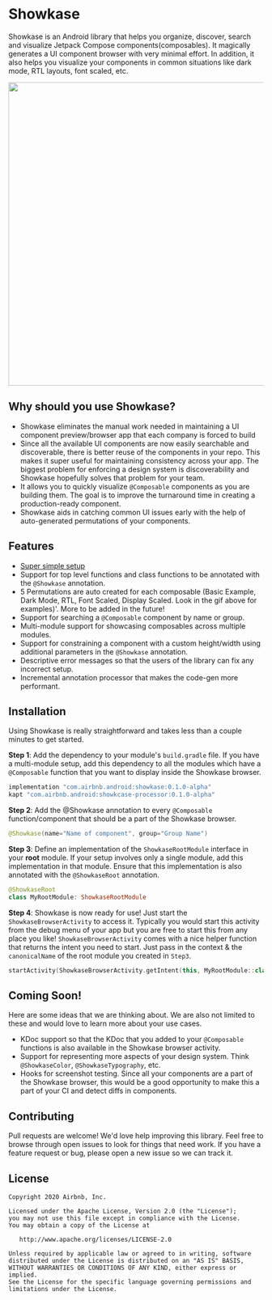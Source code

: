 # Showkase

Showkase is an Android library that helps you organize, discover, search and visualize Jetpack 
Compose components(composables). It magically generates a UI component browser with very minimal 
effort. In addition, it also helps you visualize your components in common situations like dark 
mode, RTL layouts, font scaled, etc.  

<p align="center">
    <img height="600" src="https://github.com/airbnb/Showkase/assets/showkase_demo.gif">
</p>
 
 ## Why should you use Showkase?
 - Showkase eliminates the manual work needed in maintaining a UI component preview/browser app that 
 each company is forced to build
 - Since all the available UI components are now easily searchable and discoverable, there is better 
 reuse of the components in your repo. This makes it super useful for maintaining consistency across 
 your app. The biggest problem for enforcing a design system is discoverability and Showkase 
 hopefully solves that problem for your team.
 - It allows you to quickly visualize `@Composable` components as you are building them. The goal is
  to improve the turnaround time in creating a production-ready component.
 - Showkase aids in catching common UI issues early with the help of auto-generated permutations 
 of your components.
 
  ## Features
  - [Super simple setup](#Installation)
  - Support for top level functions and class functions to be annotated with the `@Showkase` annotation.
  - 5 Permutations are auto created for each composable (Basic Example, Dark Mode, RTL, Font 
  Scaled, Display Scaled. Look in the gif above for examples)'. More to be added in the future!
  - Support for searching a `@Composable` component by name or group.
  - Multi-module support for showcasing composables across multiple modules.
  - Support for constraining a component with a custom height/width using additional parameters in 
  the `@Showkase` annotation.
  - Descriptive error messages so that the users of the library can fix any incorrect setup.
  - Incremental annotation processor that makes the code-gen more performant. 

## Installation

Using Showkase is really straightforward and takes less than a couple minutes to get started.

**Step 1**: Add the dependency to your module's `build.gradle` file. If you have a multi-module 
setup, add this dependency to all the modules which have a `@Composable` function that you want to 
display inside the Showkase browser.

```kotlin
implementation "com.airbnb.android:showkase:0.1.0-alpha"
kapt "com.airbnb.android:showkcase-processor:0.1.0-alpha"
```

**Step 2**: Add the @Showkase annotation to every `@Composable` function/component that should 
be a part of the Showkase browser. 

```kotlin
@Showkase(name="Name of component", group="Group Name")
```

**Step 3**: Define an implementation of the `ShowkaseRootModule` interface in your **root** module.
 If your setup involves only a single module, add this implementation in that module. Ensure that this 
implementation is also annotated with the `@ShowkaseRoot` annotation.

```kotlin
@ShowkaseRoot
class MyRootModule: ShowkaseRootModule
```

**Step 4**: Showkase is now ready for use! Just start the `ShowkaseBrowserActivity` to access it. 
Typically you would start this activity from the debug menu of your app but you are free to start 
this from any place you like! `ShowkaseBrowserActivity` comes with a nice helper function that 
returns the intent you need to start. Just pass in the context & the `canonicalName` of the root 
module you created in `Step3`.
 

```kotlin
startActivity(ShowkaseBrowserActivity.getIntent(this, MyRootModule::class.java.canonicalName!!))
```

## Coming Soon!

Here are some ideas that we are thinking about. We are also not limited to these and would love 
to learn more about your use cases.

- KDoc support so that the KDoc that you added to your `@Composable` functions is also available in
 the Showkase browser activity.
- Support for representing more aspects of your design system. Think `@ShowkaseColor`, 
`@ShowkaseTypography`, etc.
- Hooks for screenshot testing. Since all your components are a part of the Showkase browser, 
this would be a good opportunity to make this a part of your CI and detect diffs in components. 

## Contributing
Pull requests are welcome! We'd love help improving this library. Feel free to browse through 
open issues to look for things that need work. If you have a feature request or bug, please open 
a new issue so we can track it.

## License

```
Copyright 2020 Airbnb, Inc.

Licensed under the Apache License, Version 2.0 (the "License");
you may not use this file except in compliance with the License.
You may obtain a copy of the License at

   http://www.apache.org/licenses/LICENSE-2.0

Unless required by applicable law or agreed to in writing, software
distributed under the License is distributed on an "AS IS" BASIS,
WITHOUT WARRANTIES OR CONDITIONS OF ANY KIND, either express or implied.
See the License for the specific language governing permissions and
limitations under the License.
```
